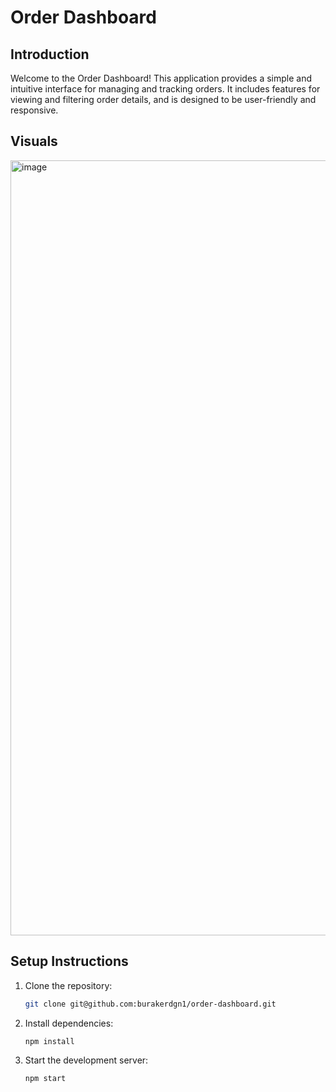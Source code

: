 # Order Dashboard

## Introduction
Welcome to the Order Dashboard! This application provides a simple and intuitive interface for managing and tracking orders. It includes features for viewing and filtering order details, and is designed to be user-friendly and responsive.

## Visuals

<img width="1240" alt="image" src="https://github.com/user-attachments/assets/f05bbe71-6e59-4c62-a8b7-5865bedbf757">

## Setup Instructions
1. Clone the repository:
    ```sh
    git clone git@github.com:burakerdgn1/order-dashboard.git
    ```
2. Install dependencies:
    ```sh
    npm install
    ```
3. Start the development server:
    ```sh
    npm start
    ```


